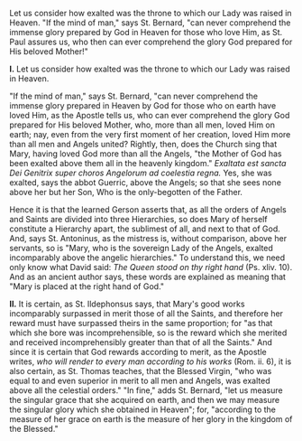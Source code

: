 
Let us consider how exalted was the throne to which our Lady was raised in Heaven. \"If the mind of man,\" says St. Bernard, \"can never comprehend the immense glory prepared by God in Heaven for those who love Him, as St. Paul assures us, who then can ever comprehend the glory God prepared for His beloved Mother!\"

**I\.** Let us consider how exalted was the throne to which our Lady was raised in Heaven.

\"If the mind of man,\" says St. Bernard, \"can never comprehend the immense glory prepared in Heaven by God for those who on earth have loved Him, as the Apostle tells us, who can ever comprehend the glory God prepared for His beloved Mother, who, more than all men, loved Him on earth; nay, even from the very first moment of her creation, loved Him more than all men and Angels united? Rightly, then, does the Church sing that Mary, having loved God more than all the Angels, \"the Mother of God has been exalted above them all in the heavenly kingdom.\" *Exaltata est sancta Dei Genitrix super choros Angelorum ad coelestia regna.* Yes, she was exalted, says the abbot Guerric, above the Angels; so that she sees none above her but her Son, Who is the only-begotten of the Father.

Hence it is that the learned Gerson asserts that, as all the orders of Angels and Saints are divided into three Hierarchies, so does Mary of herself constitute a Hierarchy apart, the sublimest of all, and next to that of God. And, says St. Antoninus, as the mistress is, without comparison, above her servants, so is \"Mary, who is the sovereign Lady of the Angels, exalted incomparably above the angelic hierarchies.\" To understand this, we need only know what David said: *The Queen stood on thy right hand* (Ps. xliv. 10). And as an ancient author says, these words are explained as meaning that \"Mary is placed at the right hand of God.\"

**II\.** It is certain, as St. Ildephonsus says, that Mary\'s good works incomparably surpassed in merit those of all the Saints, and therefore her reward must have surpassed theirs in the same proportion; for \"as that which she bore was incomprehensible, so is the reward which she merited and received incomprehensibly greater than that of all the Saints.\" And since it is certain that God rewards according to merit, as the Apostle writes, *who will render to every man according to his works* (Rom. ii. 6), it is also certain, as St. Thomas teaches, that the Blessed Virgin, \"who was equal to and even superior in merit to all men and Angels, was exalted above all the celestial orders.\" \"In fine,\" adds St. Bernard, \"let us measure the singular grace that she acquired on earth, and then we may measure the singular glory which she obtained in Heaven\"; for, \"according to the measure of her grace on earth is the measure of her glory in the kingdom of the Blessed.\"

